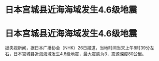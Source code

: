 # 日本宫城县近海海域发生4.6级地震

# 日本宫城县近海海域发生4.6级地震

据央视新闻，据日本广播协会（NHK）26日报道，当地时间当天上午8时39分左右，日本宫城县近海海域发生4.6级地震，最大震感为3，震源深度80公里。

